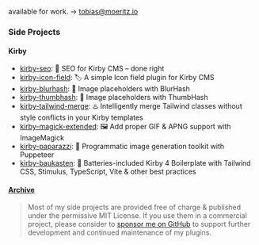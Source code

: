 available for work. → <a href='mailto:tobias@moeritz.io'>tobias@moeritz.io</a>

### Side Projects
#### Kirby

- [kirby-seo](https://github.com/tobimori/kirby-seo): 🔎 SEO for Kirby CMS – done right
- [kirby-icon-field](https://github.com/tobimori/kirby-icon-field): 🏷️ A simple Icon field plugin for Kirby CMS
- [kirby-blurhash](https://github.com/tobimori/kirby-blurhash): 🎨 Image placeholders with BlurHash
- [kirby-thumbhash](https://github.com/tobimori/kirby-thumbhash): 🚀 Image placeholders with ThumbHash
- [kirby-tailwind-merge](https://github.com/tobimori/kirby-tailwind-merge): ♨️ Intelligently merge Tailwind classes without style conflicts in your Kirby templates
- [kirby-magick-extended](https://github.com/tobimori/kirby-magick-extended): 🖼️ Add proper GIF & APNG support with ImageMagick
- [kirby-paparazzi](https://github.com/tobimori/kirby-paparazzi): 📸 Programmatic image generation toolkit with Puppeteer
- [kirby-baukasten](https://github.com/tobimori/kirby-baukasten): 🦎 Batteries-included Kirby 4 Boilerplate with Tailwind CSS, Stimulus, TypeScript, Vite & other best practices

#### [Archive](https://github.com/tobimori?tab=repositories&q=&type=archived&language=&sort=)


> Most of my side projects are provided free of charge & published under the permissive MIT License. If you use them in a commercial project, please consider to [sponsor me on GitHub](https://github.com/sponsors/tobimori) to support further development and continued maintenance of my plugins.

